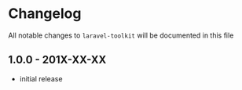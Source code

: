 # Changelog

All notable changes to `laravel-toolkit` will be documented in this file

## 1.0.0 - 201X-XX-XX

- initial release
